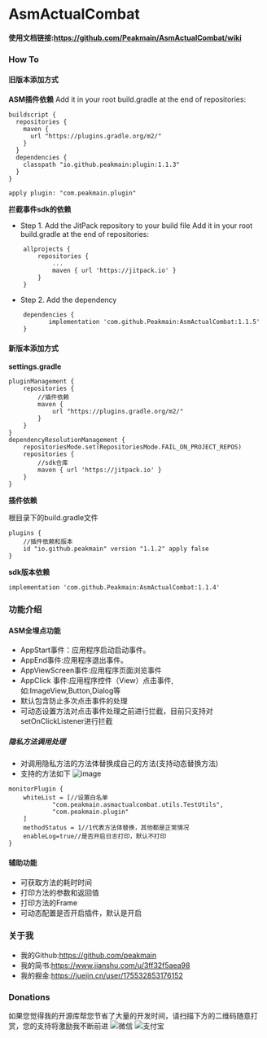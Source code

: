 # AsmActualCombat
**使用文档链接:https://github.com/Peakmain/AsmActualCombat/wiki**

### How To

#### 旧版本添加方式

**ASM插件依赖**
Add it in your root build.gradle at the end of repositories:
```
buildscript {
  repositories {
    maven {
      url "https://plugins.gradle.org/m2/"
    }
  }
  dependencies {
    classpath "io.github.peakmain:plugin:1.1.3"
  }
}

apply plugin: "com.peakmain.plugin"
```
**拦截事件sdk的依赖**
- Step 1. Add the JitPack repository to your build file
Add it in your root build.gradle at the end of repositories:
```
	allprojects {
		repositories {
			...
			maven { url 'https://jitpack.io' }
		}
	}
```
- Step 2. Add the dependency
```
	dependencies {
	       implementation 'com.github.Peakmain:AsmActualCombat:1.1.5'
	}
```
#### 新版本添加方式

**settings.gradle**
```
pluginManagement {
    repositories {
        //插件依赖
        maven {
            url "https://plugins.gradle.org/m2/"
        }
    }
}
dependencyResolutionManagement {
    repositoriesMode.set(RepositoriesMode.FAIL_ON_PROJECT_REPOS)
    repositories {
        //sdk仓库
        maven { url 'https://jitpack.io' }
    }
}
```

**插件依赖**

根目录下的build.gradle文件
```
plugins {
    //插件依赖和版本
    id "io.github.peakmain" version "1.1.2" apply false
}
```
**sdk版本依赖**

```
implementation 'com.github.Peakmain:AsmActualCombat:1.1.4'
```

### 功能介绍
#### ASM全埋点功能
- AppStart事件：应用程序启动启动事件。
- AppEnd事件:应用程序退出事件。
- AppViewScreen事件:应用程序页面浏览事件
- AppClick 事件:应用程序控件（View）点击事件,如:ImageView,Button,Dialog等
- 默认包含防止多次点击事件的处理
- 可动态设置方法对点击事件处理之前进行拦截，目前只支持对setOnClickListener进行拦截
##### 隐私方法调用处理
- 对调用隐私方法的方法体替换成自己的方法(支持动态替换方法)
- 支持的方法如下
![image](https://user-images.githubusercontent.com/26482737/170660484-740f1399-3a28-4245-9e2b-adc4fb268633.png)
```
monitorPlugin {
    whiteList = [//设置白名单
            "com.peakmain.asmactualcombat.utils.TestUtils",
            "com.peakmain.plugin"
    ]
    methodStatus = 1//1代表方法体替换，其他都是正常情况
    enableLog=true//是否开启日志打印，默认不打印
}

```

#### 辅助功能
- 可获取方法的耗时时间
- 打印方法的参数和返回值
- 打印方法的Frame
- 可动态配置是否开启插件，默认是开启

### 关于我
- 我的Github:https://github.com/peakmain
- 我的简书:https://www.jianshu.com/u/3ff32f5aea98
- 我的掘金:https://juejin.cn/user/175532853176152

### Donations
如果您觉得我的开源库帮您节省了大量的开发时间，请扫描下方的二维码随意打赏，您的支持将激励我不断前进
![微信](https://user-images.githubusercontent.com/26482737/184805287-0561a7e2-da13-4ef4-b367-c5e8672c121d.jpg)
![支付宝](https://user-images.githubusercontent.com/26482737/184805306-f44511a7-7660-4fe1-9f07-305005576c2c.jpg)
